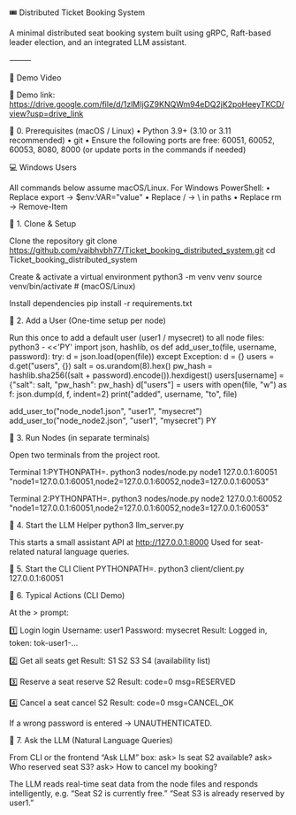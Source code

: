 🎟️ Distributed Ticket Booking System

A minimal distributed seat booking system built using gRPC, Raft-based leader election, and an integrated LLM assistant.

⸻

🔗  Demo Video

🎥 Demo link: https://drive.google.com/file/d/1zlMIjGZ9KNQWm94eDQ2jK2poHeeyTKCD/view?usp=drive_link




🧩 0. Prerequisites (macOS / Linux)
	•	Python 3.9+ (3.10 or 3.11 recommended)
	•	git
	•	Ensure the following ports are free:
60051, 60052, 60053, 8080, 8000
(or update ports in the commands if needed)

💻 Windows Users

All commands below assume macOS/Linux.
For Windows PowerShell:
	•	Replace export → $env:VAR="value"
	•	Replace / → \ in paths
	•	Replace rm → Remove-Item

🚀 1. Clone & Setup

Clone the repository
git clone https://github.com/vaibhvbh77/Ticket_booking_distributed_system.git
cd Ticket_booking_distributed_system

Create & activate a virtual environment
python3 -m venv venv
source venv/bin/activate   # (macOS/Linux)

Install dependencies
pip install -r requirements.txt


👤 2. Add a User (One-time setup per node)

Run this once to add a default user (user1 / mysecret) to all node files:
python3 - <<'PY'
import json, hashlib, os
def add_user_to(file, username, password):
    try:
        d = json.load(open(file))
    except Exception:
        d = {}
    users = d.get("users", {})
    salt = os.urandom(8).hex()
    pw_hash = hashlib.sha256((salt + password).encode()).hexdigest()
    users[username] = {"salt": salt, "pw_hash": pw_hash}
    d["users"] = users
    with open(file, "w") as f:
        json.dump(d, f, indent=2)
    print("added", username, "to", file)

add_user_to("node_node1.json", "user1", "mysecret")
add_user_to("node_node2.json", "user1", "mysecret")
PY

🧠 3. Run Nodes (in separate terminals)

Open two terminals from the project root.

Terminal 1:PYTHONPATH=. python3 nodes/node.py node1 127.0.0.1:60051 \
"node1=127.0.0.1:60051,node2=127.0.0.1:60052,node3=127.0.0.1:60053"

Terminal 2:PYTHONPATH=. python3 nodes/node.py node2 127.0.0.1:60052 \
"node1=127.0.0.1:60051,node2=127.0.0.1:60052,node3=127.0.0.1:60053"

🤖 4. Start the LLM Helper
python3 llm_server.py

This starts a small assistant API at http://127.0.0.1:8000
Used for seat-related natural language queries.

💬 5. Start the CLI Client
PYTHONPATH=. python3 client/client.py 127.0.0.1:60051

🎯 6. Typical Actions (CLI Demo)

At the > prompt:

1️⃣ Login
login
Username: user1
Password: mysecret
Result: Logged in, token: tok-user1-…

2️⃣ Get all seats
get
Result: S1 S2 S3 S4 (availability list)

3️⃣ Reserve a seat
reserve S2
Result: code=0 msg=RESERVED

4️⃣ Cancel a seat
cancel S2
Result: code=0 msg=CANCEL_OK

If a wrong password is entered → UNAUTHENTICATED.

🧠 7. Ask the LLM (Natural Language Queries)

From CLI or the frontend “Ask LLM” box:
ask> Is seat S2 available?
ask> Who reserved seat S3?
ask> How to cancel my booking?

The LLM reads real-time seat data from the node files
and responds intelligently, e.g.
“Seat S2 is currently free.”
“Seat S3 is already reserved by user1.”







